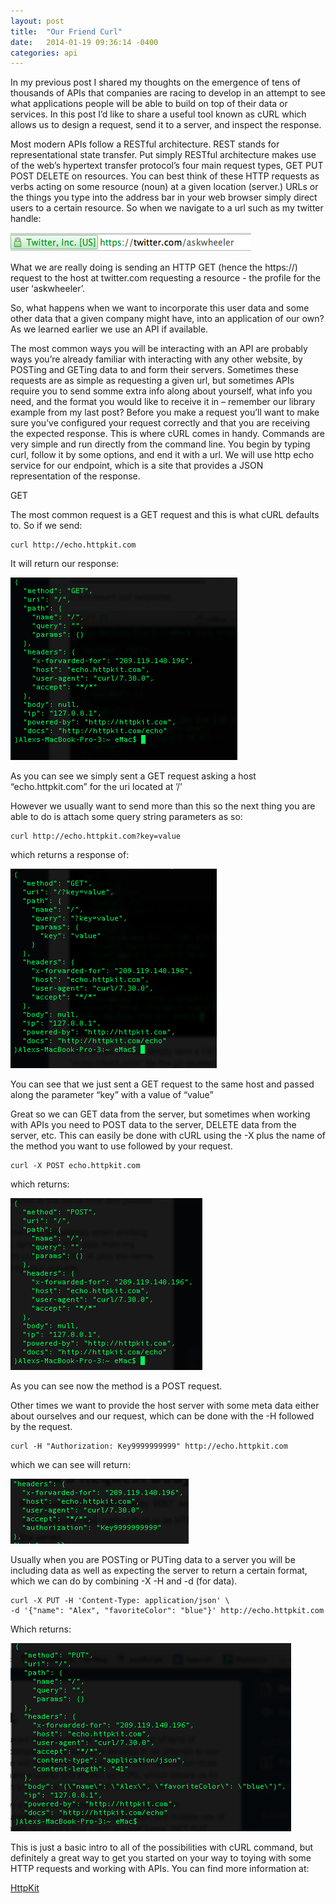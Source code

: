 ```yaml
---
layout: post
title:  "Our Friend Curl"
date:   2014-01-19 09:36:14 -0400
categories: api
---
```


In my previous post I shared my thoughts on the emergence of tens of thousands of APIs that
companies are racing to develop in an attempt to see what applications people will be able to build
on top of their data or services.  In this post I’d like to share a useful tool known as cURL which
allows us to design a request, send it to a server, and inspect the response.

Most modern APIs follow a RESTful architecture.  REST stands for representational state transfer.
Put simply RESTful architecture makes use of the web’s hypertext transfer protocol’s four main
request types, GET PUT POST DELETE on resources.  You can best think of these HTTP requests as verbs
acting on some resource (noun) at a given location (server.)  URLs or the things you type into the
address bar in your web browser simply direct users to a certain resource.  So when we navigate to a
url such as my twitter handle:

![twitter](/assets/twitter.png)

What we are really doing is sending an HTTP GET (hence the https://) request to the host at
twitter.com requesting a resource - the profile for the user ‘askwheeler’.

So, what happens when we want to incorporate this user data and some other data that a given company
might have, into an application of our own?  As we learned earlier we use an API if available.

The most common ways you will be interacting with an API are probably ways you’re already familiar
with interacting with any other website, by POSTing and GETing data to and form their servers.
Sometimes these requests are as simple as requesting a given url, but sometimes APIs require you to
send somme extra info along about yourself, what info you need, and the format you would like to
receive it in – remember our library example from my last post?  Before you make a request you’ll
want to make sure you’ve configured your request correctly and that you are receiving the expected
response.  This is where cURL comes in handy.  Commands are very simple and run directly from the
command line.  You begin by typing curl, follow it by some options, and end it with a url.  We will
use http echo service for our endpoint, which is a site that provides a JSON representation of the
response.

GET

The most common request is a GET request and this is what cURL defaults to. So if we send:

```curl
curl http://echo.httpkit.com
```

It will return our response:

![httpkit-get](/assets/httpkit-get.png)

As you can see we simply sent a GET request asking a host “echo.httpkit.com” for the uri located at
’/’

However we usually want to send more than this so the next thing you are able to do is attach some
query string parameters as so:

```curl
curl http://echo.httpkit.com?key=value
```

which returns a response of:

![httpkit-kv](/assets/httpkit-kv.png)

You can see that we just sent a GET request to the same host and passed along the parameter “key”
with a value of “value”

Great so we can GET data from the server, but sometimes when working with APIs you need to POST data
to the server, DELETE data from the server, etc.  This can easily be done with cURL using the -X
plus the name of the method you want to use followed by your request.

```curl
curl -X POST echo.httpkit.com
```

which returns:

![httpkit-post](/assets/httpkit-post.png)

As you can see now the method is a POST request.

Other times we want to provide the host server with some meta data either about ourselves and our
request, which can be done with the -H followed by the request.

```curl
curl -H "Authorization: Key9999999999" http://echo.httpkit.com
```

which we can see will return:

![httpkit-headers](/assets/httpkit-headers.png)

Usually when you are POSTing or PUTing data to a server you will be including data as well as
expecting the server to return a certain format, which we can do by combining -X -H and -d (for
data).

```curl
curl -X PUT -H 'Content-Type: application/json' \
-d '{"name": "Alex", "favoriteColor": "blue"}' http://echo.httpkit.com
```

Which returns:

![httpkit-put](/assets/httpkit-put.png)

This is just a basic intro to all of the possibilities with cURL command, but definitely a great way
to get you started on your way to toying with some HTTP requests and working with APIs.  You can
find more information at:

[HttpKit](http://httpkit.com/resources/HTTP-from-the-Command-Line/)
